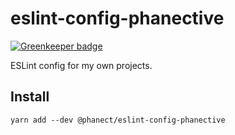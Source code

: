 eslint-config-phanective
==============================================

[![Greenkeeper badge](https://badges.greenkeeper.io/phanect/eslint-config-phanective.svg)](https://greenkeeper.io/)

ESLint config for my own projects.

Install
-------

```shell
yarn add --dev @phanect/eslint-config-phanective
```
